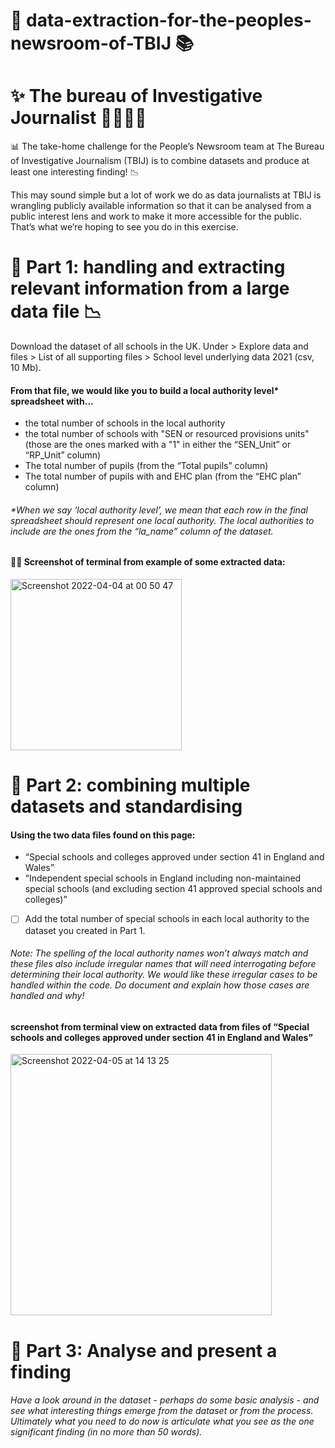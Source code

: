 # 🔖 data-extraction-for-the-peoples-newsroom-of-TBIJ 📚

# ✨ The bureau of Investigative Journalist 👩‍💼🎤📖

📊 The take-home challenge for the People’s Newsroom team at The Bureau of Investigative Journalism (TBIJ) is to combine datasets and produce at least one interesting finding! 📉

This may sound simple but a lot of work we do as data journalists at TBIJ is wrangling publicly available information so that it can be analysed from a public interest lens and work to make it more accessible for the public. That’s what we’re hoping to see you do in this exercise.

# 💠 Part 1: handling and extracting relevant information from a large data file 📉

Download the dataset of all schools in the UK. Under > Explore data and files > List of all supporting files > School level underlying data 2021 (csv, 10 Mb).

#### From that file, we would like you to build a local authority level* spreadsheet with...
- the total number of schools in the local authority
- the total number of schools with "SEN or resourced provisions units" (those are the ones marked with a "1" in either the “SEN_Unit” or “RP_Unit” column)
- The total number of pupils (from the “Total pupils” column)
- The total number of pupils with and EHC plan (from the “EHC plan” column)

###### *When we say ‘local authority level’, we mean that each row in the final spreadsheet should represent one local authority. The local authorities to include are the ones from the “la_name” column of the dataset.

#### 🧑‍💻 Screenshot of terminal from example of some extracted data:

<img width="274" alt="Screenshot 2022-04-04 at 00 50 47" src="https://user-images.githubusercontent.com/45575016/161454422-9a4a4566-ef35-4d3d-9ed3-d2427ec60dbd.png">


# 💠 Part 2: combining multiple datasets and standardising

#### Using the two data files found on this page:
 - “Special schools and colleges approved under section 41 in England and Wales”
 - “Independent special schools in England including non-maintained special schools (and excluding section 41 approved special schools and colleges)”

- [ ] Add the total number of special schools in each local authority to the dataset you created in Part 1.

###### Note: The spelling of the local authority names won’t always match and these files also include irregular names that will need interrogating before determining their local authority. We would like these irregular cases to be handled within the code. Do document and explain how those cases are handled and why! 

#### screenshot from terminal view on extracted data from files of “Special schools and colleges approved under section 41 in England and Wales”

<img width="418" alt="Screenshot 2022-04-05 at 14 13 25" src="https://user-images.githubusercontent.com/45575016/161762864-e9e06ccb-cf72-4405-801f-5cf15affcb5a.png">


# 💠 Part 3: Analyse and present a finding


###### Have a look around in the dataset - perhaps do some basic analysis - and see what interesting things emerge from the dataset or from the process. Ultimately what you need to do now is articulate what you see as the one significant finding (in no more than 50 words). 
